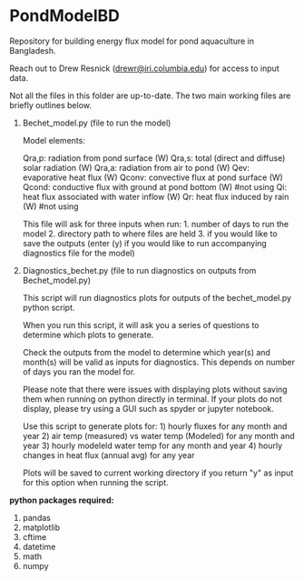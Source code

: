 # PondModelBD
Repository for building energy flux model for pond aquaculture in Bangladesh.

Reach out to Drew Resnick (drewr@iri.columbia.edu) for access to input data.

Not all the files in this folder are up-to-date. The two main working files are briefly
outlines below.

1. Bechet_model.py (file to run the model)

    Model elements:

    Qra,p: radiation from pond surface (W)
    Qra,s: total (direct and diffuse) solar radiation (W)
    Qra,a: radiation from air to pond (W)
    Qev: evaporative heat flux (W)
    Qconv: convective flux at pond surface (W)
    Qcond: conductive flux with ground at pond bottom (W) #not using
    Qi: heat flux associated with water inflow (W)
    Qr: heat flux induced by rain (W) #not using

    This file will ask for three inputs when run:
        1. number of days to run the model
        2. directory path to where files are held
        3. if you would like to save the outputs (enter (y) if you would like to run
                                                  accompanying diagnostics file
                                                  for the model)

2. Diagnostics_bechet.py (file to run diagnostics on outputs from Bechet_model.py)   

    This script will run diagnostics plots for outputs of the bechet_model.py python script.

    When you run this script, it will ask you a series of questions to determine which
    plots to generate.

    Check the outputs from the model to determine which year(s) and month(s) will be valid
    as inputs for diagnostics. This depends on number of days you ran the model for.

    Please note that there were issues with displaying plots without saving them when running
    on python directly in terminal. If your plots do not display, please try using a GUI such
    as spyder or jupyter notebook.

    Use this script to generate plots for:
        1) hourly fluxes for any month and year
        2) air temp (measured) vs water temp (Modeled) for any month and year
        3) hourly modeleld water temp for any month and year
        4) hourly changes in heat flux (annual avg) for any year

    Plots will be saved to current working directory if you return "y" as input for
    this option when running the script.                                   

**python packages required:**
1. pandas
2. matplotlib
3. cftime
4. datetime
5. math
6. numpy
